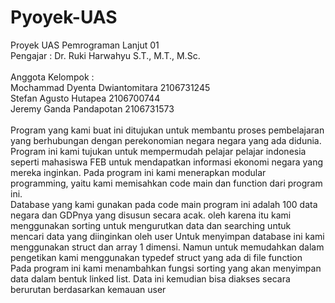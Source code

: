 # Pyoyek-UAS
Proyek UAS Pemrograman Lanjut 01
<br />Pengajar : Dr. Ruki Harwahyu S.T., M.T., M.Sc.
<br />
<br />Anggota Kelompok :
<br />Mochammad Dyenta Dwiantomitara 2106731245
<br />Stefan Agusto Hutapea 2106700744
<br />Jeremy Ganda Pandapotan 2106731573
<br />
<br />Program yang kami buat ini ditujukan untuk membantu proses pembelajaran yang berhubungan dengan perekonomian negara negara yang ada didunia. Program ini kami tujukan untuk mempermudah pelajar pelajar indonesia seperti mahasiswa FEB untuk mendapatkan informasi ekonomi negara yang mereka inginkan.
Pada program ini kami menerapkan modular programming, yaitu kami memisahkan code main dan function dari program ini. 
<br />Database yang kami gunakan pada code main program ini adalah 100 data negara dan GDPnya yang disusun secara acak. oleh karena itu kami menggunakan sorting untuk mengurutkan data dan searching untuk mencari data yang diinginkan oleh user Untuk menyimpan database ini kami menggunakan struct dan array 1 dimensi. Namun untuk memudahkan dalam pengetikan kami menggunakan typedef struct yang ada di file function
<br />Pada program ini kami menambahkan fungsi sorting yang akan menyimpan data dalam bentuk linked list. Data ini kemudian bisa diakses secara berurutan berdasarkan kemauan user
